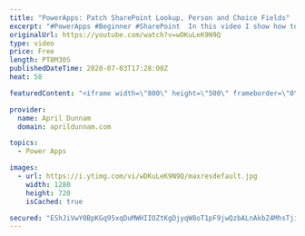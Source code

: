 ```yaml
---
title: "PowerApps: Patch SharePoint Lookup, Person and Choice Fields"
excerpt: "#PowerApps #Beginner #SharePoint  In this video I show how to work with and Patch complex SharePoint field types in Power Apps including: Lookups, Choice and Person Fields."
originalUrl: https://youtube.com/watch?v=wDKuLeK9N9Q
type: video
price: Free
length: PT8M30S
publishedDateTime: 2020-07-03T17:28:00Z
heat: 58

featuredContent: "<iframe width=\"800\" height=\"500\" frameborder=\"0\" src=\"https://www.youtube.com/embed/wDKuLeK9N9Q\" allow=\"accelerometer; autoplay; encrypted-media; gyroscope; picture-in-picture\" allowfullscreen></iframe>"

provider:
  name: April Dunnam
  domain: aprildunnam.com

topics:
  - Power Apps

images:
  - url: https://i.ytimg.com/vi/wDKuLeK9N9Q/maxresdefault.jpg
    width: 1280
    height: 720
    isCached: true

secured: "EShJiVwY0BpKGq95xqDuMWHIIOZtKgDjyqW8oT1pF9jwQzbALnAkbZ4MhsTjiEDkYY1NvgrmHSk4qSk7+H9w9KFMx5mkw9ZaOqp+VyUEl0a7jmD/YrKAm+7e51Ia4V9gdwkEoyoBCwE2olHlaKbqrqYRQ2s6d9uNiKpxwWtdBw5ls4dhMbhoU5iwuPtZqgkz386nc3vHSBYoj/x5TcI5ACG58e4bkj2PYvmvN1T3bUjoMBoDlR3awGGee9IHlTx22/E/Ph6adZwO0qvNvPFqCtYVvqGPlh7XEQLpjU1KsXQ+YARW4ZezZbbf5HuaDe5Zi6O2RyI5wrGxWqIbudSJp2oAD5TRrr8fmdKFMGF8mJJZTakMcyD99kQ+nJze2T3D4Oo0SbADtYpbbwSO/362ACXfaeB7ji2VvPC7CMH7bkA=;HMHg2WOqd+exDDS+tBORcA=="
---
```


